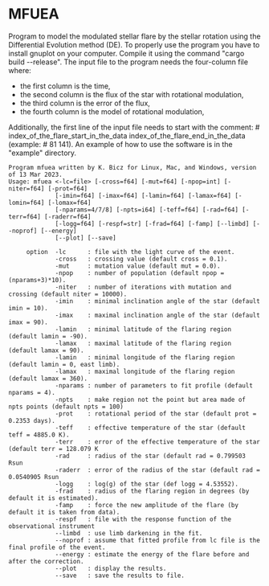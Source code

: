 # MFUEA
Program to model the modulated stellar flare by the stellar rotation using the Differential Evolution method (DE). To properly use the program you have to install gnuplot on your computer. Compile it using the command "cargo build --release". The input file to the program needs the four-column file where:
- the first column is the time,
- the second column is the flux of the star with rotational modulation,
- the third column is the error of the flux,
- the fourth column is the model of rotational modulation,

Additionally, the first line of the input file needs to start with the comment: # index_of_the_flare_start_in_the_data index_of_the_flare_end_in_the_data (example: # 81 141). An example of how to use the software is in the "example" directory.

    Program mfuea written by K. Bicz for Linux, Mac, and Windows, version of 13 Mar 2023.
    Usage: mfuea <-lc=file> [-cross=f64] [-mut=f64] [-npop=int] [-niter=f64] [-prot=f64]
                 [-imin=f64] [-imax=f64] [-lamin=f64] [-lamax=f64] [-lomin=f64] [-lomax=f64]
                 [-nparams=4/7/8] [-npts=i64] [-teff=f64] [-rad=f64] [-terr=f64] [-raderr=f64]
                 [-logg=f64] [-respf=str] [-frad=f64] [-famp] [--limbd] [--noprof] [--energy]
                 [--plot] [--save]
 
         option  -lc      : file with the light curve of the event.
                 -cross   : crossing value (default cross = 0.1).
                 -mut     : mutation value (default mut = 0.0).
                 -npop    : number of population (default npop = (nparams+3)*10).
                 -niter   : number of iterations with mutation and crossing (default niter = 10000).
                 -imin    : minimal inclination angle of the star (default imin = 10).
                 -imax    : maximal inclination angle of the star (default imax = 90).
                 -lamin   : minimal latitude of the flaring region (default lamin = -90).
                 -lamax   : maximal latitude of the flaring region (default lamax = 90).
                 -lamin   : minimal longitude of the flaring region (default lamin = 0, east limb).
                 -lamax   : maximal longitude of the flaring region (default lamax = 360).
                 -nparams : number of parameters to fit profile (default nparams = 4).
                 -npts    : make region not the point but area made of npts points (default npts = 100)
                 -prot    : rotational period of the star (default prot = 0.2353 days).
                 -teff    : effective temperature of the star (default teff = 4885.0 K).
                 -terr    : error of the effective temperature of the star (default terr = 128.079 K
                 -rad     : radius of the star (default rad = 0.799503 Rsun
                 -raderr  : error of the radius of the star (default rad = 0.0540905 Rsun
                 -logg    : log(g) of the star (def logg = 4.53552).
                 -frad    : radius of the flaring region in degrees (by default it is estimated).
                 -famp    : force the new amplitude of the flare (by default it is taken from data).
                 -respf   : file with the response function of the observational instrument
                 --limbd  : use limb darkening in the fit.
                 --noprof : assume that fitted profile from lc file is the final profile of the event.
                 --energy : estimate the energy of the flare before and after the correction.
                 --plot   : display the results.
                 --save   : save the results to file.
